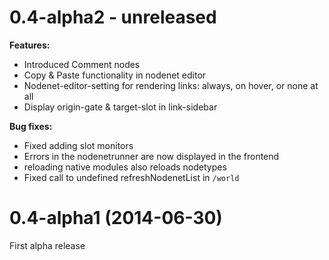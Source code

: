 
0.4-alpha2 - unreleased
==========

**Features:**

* Introduced Comment nodes
* Copy & Paste functionality in nodenet editor
* Nodenet-editor-setting for rendering links: always, on hover, or none at all
* Display origin-gate & target-slot in link-sidebar

**Bug fixes:**

* Fixed adding slot monitors
* Errors in the nodenetrunner are now displayed in the frontend
* reloading native modules also reloads nodetypes
* Fixed call to undefined refreshNodenetList in `/world`


0.4-alpha1 (2014-06-30)
==========

First alpha release